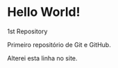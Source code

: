 # Hello World!
 1st Repository

 Primeiro repositório de Git e GitHub.
 
 Alterei esta linha no site.
